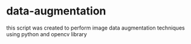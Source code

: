# data-augmentation
this script was created to perform image data augmentation techniques using python and opencv library
